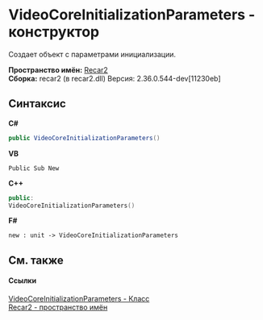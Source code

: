 # VideoCoreInitializationParameters - конструктор
 

Создает объект с параметрами инициализации.

**Пространство имён:**&nbsp;<a href="0dd0c505-07fc-c3e8-128c-d1a0701f2a29">Recar2</a><br />**Сборка:**&nbsp;recar2 (в recar2.dll) Версия: 2.36.0.544-dev[11230eb]

## Синтаксис

**C#**<br />
``` C#
public VideoCoreInitializationParameters()
```

**VB**<br />
``` VB
Public Sub New
```

**C++**<br />
``` C++
public:
VideoCoreInitializationParameters()
```

**F#**<br />
``` F#
new : unit -> VideoCoreInitializationParameters
```


## См. также


#### Ссылки
<a href="5028043f-0656-071f-d1d4-743d7fca7262">VideoCoreInitializationParameters - Класс</a><br /><a href="0dd0c505-07fc-c3e8-128c-d1a0701f2a29">Recar2 - пространство имён</a><br />